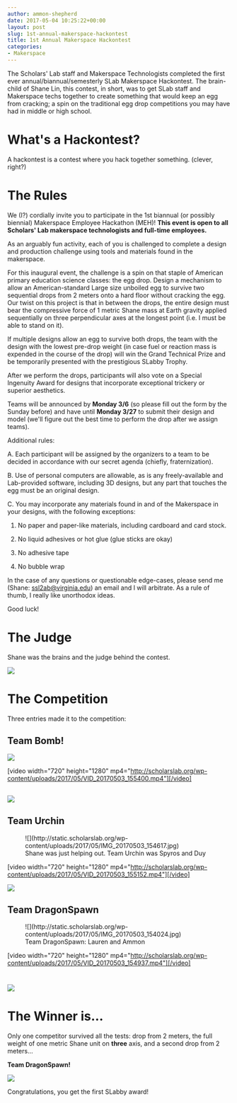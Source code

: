 ```yaml
---
author: ammon-shepherd
date: 2017-05-04 10:25:22+00:00
layout: post
slug: 1st-annual-makerspace-hackontest
title: 1st Annual Makerspace Hackontest
categories:
- Makerspace
---
```


The Scholars' Lab staff and Makerspace Technologists completed the first ever annual/biannual/semesterly SLab Makerspace Hackontest. The brain-child of Shane Lin, this contest, in short, was to get SLab staff and Makerspace techs together to create something that would keep an egg from cracking; a spin on the traditional egg drop competitions you may have had in middle or high school.


# What's a Hackontest?


A hackontest is a contest where you hack together something. (clever, right?)


# The Rules




We (I?) cordially invite you to participate in the 1st biannual (or possibly biennial) Makerspace Employee Hackathon (MEH)! **This event is open to all Scholars' Lab makerspace technologists and full-time employees.**




As an arguably fun activity, each of you is challenged to complete a design and production challenge using tools and materials found in the makerspace.




For this inaugural event, the challenge is a spin on that staple of American primary education science classes: the egg drop. Design a mechanism to allow an American-standard Large size unboiled egg to survive two sequential drops from 2 meters onto a hard floor without cracking the egg. Our twist on this project is that in between the drops, the entire design must bear the compressive force of 1 metric Shane mass at Earth gravity applied sequentially on three perpendicular axes at the longest point (i.e. I must be able to stand on it).




If multiple designs allow an egg to survive both drops, the team with the design with the lowest pre-drop weight (in case fuel or reaction mass is expended in the course of the drop) will win the Grand Technical Prize and be temporarily presented with the prestigious SLabby Trophy.




After we perform the drops, participants will also vote on a Special Ingenuity Award for designs that incorporate exceptional trickery or superior aesthetics.




Teams will be announced by **Monday 3/6** (so please fill out the form by the Sunday before) and have until **Monday 3/27** to submit their design and model (we'll figure out the best time to perform the drop after we assign teams).




Additional rules:




A. Each participant will be assigned by the organizers to a team to be decided in accordance with our secret agenda (chiefly, fraternization).




B. Use of personal computers are allowable, as is any freely-available and Lab-provided software, including 3D designs, but any part that touches the egg must be an original design.




C. You may incorporate any materials found in and of the Makerspace in your designs, with the following exceptions:




1. No paper and paper-like materials, including cardboard and card stock.




2. No liquid adhesives or hot glue (glue sticks are okay)




3. No adhesive tape




4. No bubble wrap




In the case of any questions or questionable edge-cases, please send me (Shane: [ssl2ab@virginia.edu](mailto:ssl2ab@virginia.edu)) an email and I will arbitrate. As a rule of thumb, I really like unorthodox ideas.




Good luck!





# The Judge


Shane was the brains and the judge behind the contest.

![](http://static.scholarslab.org/wp-content/uploads/2017/05/IMG_20170503_154042.jpg)


# The Competition


Three entries made it to the competition:


## Team Bomb!


![](http://static.scholarslab.org/wp-content/uploads/2017/05/IMG_20170503_154036.jpg)

[video width="720" height="1280" mp4="http://scholarslab.org/wp-content/uploads/2017/05/VID_20170503_155400.mp4"][/video]


## ![](http://static.scholarslab.org/wp-content/uploads/2017/05/IMG_20170503_155520.jpg)




## Team Urchin


<figure>
  ![](http://static.scholarslab.org/wp-content/uploads/2017/05/IMG_20170503_154617.jpg)
  <figcaption>
 Shane was just helping out. Team Urchin was Spyros and Duy
</figcaption>

</figure>

[video width="720" height="1280" mp4="http://scholarslab.org/wp-content/uploads/2017/05/VID_20170503_155152.mp4"][/video]

![](http://static.scholarslab.org/wp-content/uploads/2017/05/IMG_20170503_155326.jpg)


## Team DragonSpawn


<figure>
  ![](http://static.scholarslab.org/wp-content/uploads/2017/05/IMG_20170503_154024.jpg)
  <figcaption>
 Team DragonSpawn: Lauren and Ammon
</figcaption>

</figure>

[video width="720" height="1280" mp4="http://scholarslab.org/wp-content/uploads/2017/05/VID_20170503_154937.mp4"][/video]


# ![](http://static.scholarslab.org/wp-content/uploads/2017/05/IMG_20170503_155616.jpg)




# The Winner is...


Only one competitor survived all the tests: drop from 2 meters, the full weight of one metric Shane unit on **three** axis, and a second drop from 2 meters...

**Team DragonSpawn!**

![](http://static.scholarslab.org/wp-content/uploads/2017/05/20170503_160322-1-e1493907510317-905x1024.jpg)

Congratulations, you get the first SLabby award!



